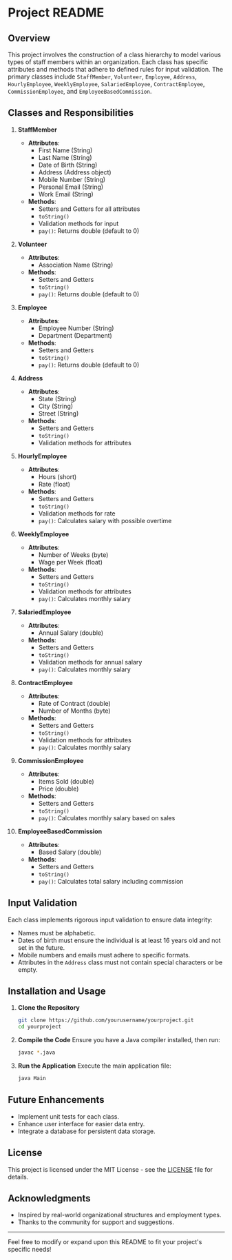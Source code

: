 # Project README

## Overview

This project involves the construction of a class hierarchy to model various types of staff members within an organization. Each class has specific attributes and methods that adhere to defined rules for input validation. The primary classes include `StaffMember`, `Volunteer`, `Employee`, `Address`, `HourlyEmployee`, `WeeklyEmployee`, `SalariedEmployee`, `ContractEmployee`, `CommissionEmployee`, and `EmployeeBasedCommission`. 

## Classes and Responsibilities

1. **StaffMember**
   - **Attributes**: 
     - First Name (String)
     - Last Name (String)
     - Date of Birth (String)
     - Address (Address object)
     - Mobile Number (String)
     - Personal Email (String)
     - Work Email (String)
   - **Methods**:
     - Setters and Getters for all attributes
     - `toString()`
     - Validation methods for input
     - `pay()`: Returns double (default to 0)

2. **Volunteer**
   - **Attributes**: 
     - Association Name (String)
   - **Methods**:
     - Setters and Getters
     - `toString()`
     - `pay()`: Returns double (default to 0)

3. **Employee**
   - **Attributes**: 
     - Employee Number (String)
     - Department (Department)
   - **Methods**:
     - Setters and Getters
     - `toString()`
     - `pay()`: Returns double (default to 0)

4. **Address**
   - **Attributes**: 
     - State (String)
     - City (String)
     - Street (String)
   - **Methods**:
     - Setters and Getters
     - `toString()`
     - Validation methods for attributes

5. **HourlyEmployee**
   - **Attributes**: 
     - Hours (short)
     - Rate (float)
   - **Methods**:
     - Setters and Getters
     - `toString()`
     - Validation methods for rate
     - `pay()`: Calculates salary with possible overtime

6. **WeeklyEmployee**
   - **Attributes**: 
     - Number of Weeks (byte)
     - Wage per Week (float)
   - **Methods**:
     - Setters and Getters
     - `toString()`
     - Validation methods for attributes
     - `pay()`: Calculates monthly salary

7. **SalariedEmployee**
   - **Attributes**: 
     - Annual Salary (double)
   - **Methods**:
     - Setters and Getters
     - `toString()`
     - Validation methods for annual salary
     - `pay()`: Calculates monthly salary

8. **ContractEmployee**
   - **Attributes**: 
     - Rate of Contract (double)
     - Number of Months (byte)
   - **Methods**:
     - Setters and Getters
     - `toString()`
     - Validation methods for attributes
     - `pay()`: Calculates monthly salary

9. **CommissionEmployee**
   - **Attributes**: 
     - Items Sold (double)
     - Price (double)
   - **Methods**:
     - Setters and Getters
     - `toString()`
     - `pay()`: Calculates monthly salary based on sales

10. **EmployeeBasedCommission**
    - **Attributes**: 
      - Based Salary (double)
    - **Methods**:
      - Setters and Getters
      - `toString()`
      - `pay()`: Calculates total salary including commission

## Input Validation

Each class implements rigorous input validation to ensure data integrity:
- Names must be alphabetic.
- Dates of birth must ensure the individual is at least 16 years old and not set in the future.
- Mobile numbers and emails must adhere to specific formats.
- Attributes in the `Address` class must not contain special characters or be empty.

## Installation and Usage

1. **Clone the Repository**
   ```bash
   git clone https://github.com/yourusername/yourproject.git
   cd yourproject
   ```

2. **Compile the Code**
   Ensure you have a Java compiler installed, then run:
   ```bash
   javac *.java
   ```

3. **Run the Application**
   Execute the main application file:
   ```bash
   java Main
   ```

## Future Enhancements
- Implement unit tests for each class.
- Enhance user interface for easier data entry.
- Integrate a database for persistent data storage.

## License
This project is licensed under the MIT License - see the [LICENSE](LICENSE) file for details.

## Acknowledgments
- Inspired by real-world organizational structures and employment types. 
- Thanks to the community for support and suggestions. 

--- 

Feel free to modify or expand upon this README to fit your project's specific needs!
